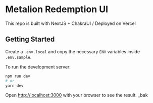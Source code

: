 # Metalion Redemption UI

This repo is built with NextJS + ChakraUI / Deployed on Vercel

## Getting Started

Create a `.env.local` and copy the necessary `ENV` variables inside `.env.sample`.

To run the development server:

```bash
npm run dev
# or
yarn dev
```
Open [http://localhost:3000](http://localhost:3000) with your browser to see the result. _bak

